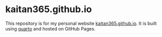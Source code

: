# kaitan365.github.io

This repository is for my personal website [kaitan365.github.io](kaitan365.github.io). It is built using [quarto](https://quarto.org/) and hosted on GitHub Pages.